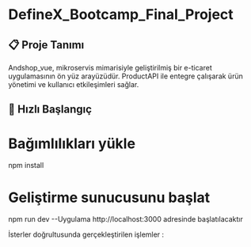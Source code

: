 # DefineX_Bootcamp_Final_Project
 
## 📋 Proje Tanımı
Andshop_vue, mikroservis mimarisiyle geliştirilmiş bir e-ticaret uygulamasının ön yüz arayüzüdür. ProductAPI ile entegre çalışarak ürün yönetimi ve kullanıcı etkileşimleri sağlar.
## 🚀 Hızlı Başlangıç

# Bağımlılıkları yükle
npm install
# Geliştirme sunucusunu başlat
npm run dev
--Uygulama http://localhost:3000 adresinde başlatılacaktır

İsterler doğrultusunda gerçekleştirilen işlemler :
